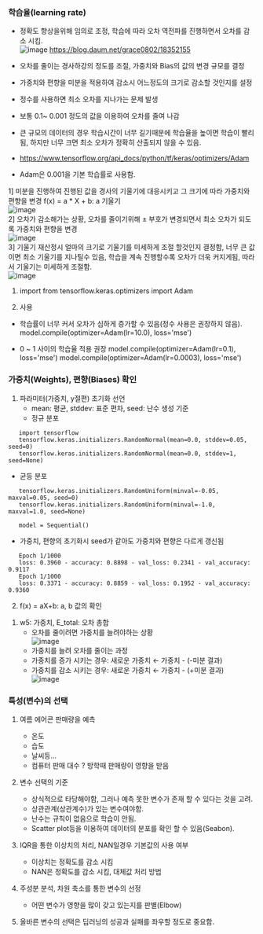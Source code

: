 ### 학습율(learning rate)
- 정확도 향상을위해 임의로 조정, 학습에 따라 오차 역전파를 진행하면서 오차를 감소 시킴.<br>![image](https://user-images.githubusercontent.com/84116509/163532783-a2bd89de-bda2-42f0-81a9-33a1a227e4af.png)
https://blog.daum.net/grace0802/18352155

- 오차를 줄이는 경사하강의 정도를 조절, 가중치와 Bias의 값의 변경 규모를 결정
- 가중치와 편향을 미분을 적용하여 감소시 어느정도의 크기로 감소할 것인지를 설정
- 정수를 사용하면 최소 오차를 지나가는 문제 발생
- 보통 0.1~ 0.001 정도의 값을 이용하여 오차를 줄여 나감
- 큰 규모의 데이터의 경우 학습시간이 너무 길기때문에 학습율을 높이면 
  학습이 빨리됨, 하지만 너무 크면 최소 오차가 정확히 산출되지 않을 수 있음.
- https://www.tensorflow.org/api_docs/python/tf/keras/optimizers/Adam
- Adam은 0.001을 기본 학습률로 사용함.


1] 미분을 진행하여 진행된 값을 경사의 기울기에 대응시키고 그 크기에 따라 가중치와 편향을 변경
    f(x) = a * X + b: a 기울기<Br>![image](https://user-images.githubusercontent.com/84116509/163532825-a71f74ca-bbeb-4827-9b32-eb49c3e40800.png)<br>
2] 오차가 감소해가는 상황, 오차를 줄이기위해 ± 부호가 변경되면서 최소 오차가 되도록 가중치와 편향을 변경<br>![image](https://user-images.githubusercontent.com/84116509/163532853-f3a02b8c-973c-4e64-8394-4a9e7bef9824.png)<br>
3] 기울기 재산정시 얼마의 크기로 기울기를 미세하게 조절 할것인지 결정함, 너무 큰 값이면 최소 기울기를 지나틸수 있음,
   학습을 계속 진행할수록 오차가 더욱 커지게됨, 따라서 기울기는 미세하게 조절함.<br>![image](https://user-images.githubusercontent.com/84116509/163532884-0427828a-bfc1-40cc-b1b6-093e39c691cf.png)

1. import
from tensorflow.keras.optimizers import Adam

2. 사용
- 학습률이 너무 커서 오차가 심하게 증가할 수 있음(정수 사용은 권장하지 않음).
  model.compile(optimizer=Adam(lr=10.0), loss='mse')

- 0 ~ 1 사이의 학습율 적용 권장
  model.compile(optimizer=Adam(lr=0.1), loss='mse')
  model.compile(optimizer=Adam(lr=0.0003), loss='mse')
  
  
### 가중치(Weights), 편향(Biases) 확인

1. 파라미터(가중치, y절편) 초기화 선언
   - mean: 평균, stddev: 표준 편차, seed: 난수 생성 기준
   - 정규 분포
  ```
     import tensorflow
     tensorflow.keras.initializers.RandomNormal(mean=0.0, stddev=0.05, seed=0)
     tensorflow.keras.initializers.RandomNormal(mean=0.0, stddev=1, seed=None)
  ```
   - 균등 분포
  ```
     tensorflow.keras.initializers.RandomUniform(minval=-0.05, maxval=0.05, seed=0)
     tensorflow.keras.initializers.RandomUniform(minval=-1.0, maxval=1.0, seed=None)
  
     model = Sequential()
  ```

   - 가중치, 편향의 초기화시 seed가 같아도 가중치와 편향은 다르게 갱신됨
  ```
     Epoch 1/1000
     loss: 0.3960 - accuracy: 0.8898 - val_loss: 0.2341 - val_accuracy: 0.9117
     Epoch 1/1000
     loss: 0.3371 - accuracy: 0.8859 - val_loss: 0.1952 - val_accuracy: 0.9360 
  ```



2. f(x) = aX+b: a, b 값의 확인
1) w5: 가중치, E_total: 오차 총합
    - 오차를 줄이려면 가중치를 늘려야하는 상황<br>![image](https://user-images.githubusercontent.com/84116509/163533196-099bfb03-ae1d-45f6-9ae3-5ebea0fc8f48.png)<br>
    - 가중치를 늘려 오차를 줄이는 과정
    - 가중치를 증가 시키는 경우: 새로운 가중치 ← 가중치 - (-미분 결과)
    - 가중치를 감소 시키는 경우: 새로운 가중치 ← 가중치 - (+미분 결과)<br>![image](https://user-images.githubusercontent.com/84116509/163533250-225f174c-09c6-4e28-a471-aa4c26bd7af9.png)<br>
  
### 특성(변수)의 선택
1. 여름 에어콘 판매량을 예측
   - 온도
   - 습도
   - 날씨등...
   - 컴퓨터 판매 대수 ? 방학때 판매량이 영향을 받음

2. 변수 선택의 기준
    - 상식적으로 타당해야함, 그러나 예측 못한 변수가 존재 할 수 있다는 것을 고려.
    - 상관관계(상관계수)가 있는 변수여야함.
    - 난수는 규칙이 없음으로 학습이 안됨.
    - Scatter plot등을 이용하여 데이터의 분포를 확인 할 수 있음(Seabon).

3. IQR을 통한 이상치의 처리, NAN일경우 기본값의 사용 여부
   - 이상치는 정확도를 감소 시킴
   - NAN은 정확도를 감소 시킴, 대체값 처리 방법

4. 주성분 분석, 차원 축소를 통한 변수의 선정
   - 어떤 변수가 영향을 많이 갖고 있는지를 판별(Elbow)

5. 올바른 변수의 선택은 딥러닝의 성공과 실패를 좌우할 정도로 중요함.



  
